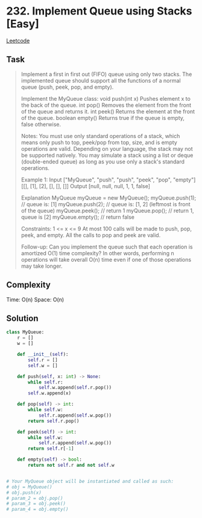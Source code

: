 # 232. Implement Queue using Stacks [Easy]

[Leetcode](https://leetcode.com/problems/implement-queue-using-stacks/description/)

## Task

> Implement a first in first out (FIFO) queue using only two stacks. The implemented queue should support all the functions of a normal queue (push, peek, pop, and empty).
> 
> Implement the MyQueue class:
>     void push(int x) Pushes element x to the back of the queue.
>     int pop() Removes the element from the front of the queue and returns it.
>     int peek() Returns the element at the front of the queue.
>     boolean empty() Returns true if the queue is empty, false otherwise.
> 
> Notes:
> You must use only standard operations of a stack, which means only push to top, peek/pop from top, size, and is empty operations are valid.
> Depending on your language, the stack may not be supported natively. You may simulate a stack using a list or deque (double-ended queue) as long as you use only a stack's standard operations.
> 
> Example 1:
> Input
> ["MyQueue", "push", "push", "peek", "pop", "empty"]
> [[], [1], [2], [], [], []]
> Output
> [null, null, null, 1, 1, false]
> 
> Explanation
> MyQueue myQueue = new MyQueue();
> myQueue.push(1); // queue is: [1]
> myQueue.push(2); // queue is: [1, 2] (leftmost is front of the queue)
> myQueue.peek(); // return 1
> myQueue.pop(); // return 1, queue is [2]
> myQueue.empty(); // return false
> 
> Constraints:
>     1 <= x <= 9
>     At most 100 calls will be made to push, pop, peek, and empty.
>     All the calls to pop and peek are valid.
> 
> Follow-up: Can you implement the queue such that each operation is amortized O(1) time complexity? In other words, performing n operations will take overall O(n) time even if one of those operations may take longer.


## Complexity

Time: O(n)
Space: O(n)

## Solution

```python
class MyQueue:
    r = []
    w = []

    def __init__(self):
        self.r = []
        self.w = []

    def push(self, x: int) -> None:
        while self.r:
            self.w.append(self.r.pop())
        self.w.append(x)

    def pop(self) -> int:
        while self.w:
            self.r.append(self.w.pop())
        return self.r.pop()

    def peek(self) -> int:
        while self.w:
            self.r.append(self.w.pop())
        return self.r[-1]

    def empty(self) -> bool:
        return not self.r and not self.w


# Your MyQueue object will be instantiated and called as such:
# obj = MyQueue()
# obj.push(x)
# param_2 = obj.pop()
# param_3 = obj.peek()
# param_4 = obj.empty()
```